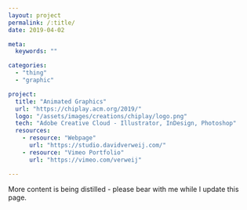 ```yaml
---
layout: project
permalink: /:title/
date: 2019-04-02

meta:
  keywords: ""

categories:
  - "thing"
  - "graphic"

project:
  title: "Animated Graphics"
  url: "https://chiplay.acm.org/2019/"
  logo: "/assets/images/creations/chiplay/logo.png"
  tech: "Adobe Creative Cloud - Illustrator, InDesign, Photoshop"
  resources:
    - resource: "Webpage"
      url: "https://studio.davidverweij.com/"
    - resource: "Vimeo Portfolio"
      url: "https://vimeo.com/verweij"

---
```

<p>More content is being distilled - please <i class="fas fa-paw"></i> bear with me while I update this page.</p>
